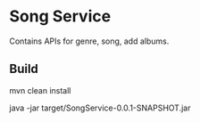# Song Service

Contains APIs for genre, song, add albums.

## Build

mvn clean install

java -jar target/SongService-0.0.1-SNAPSHOT.jar